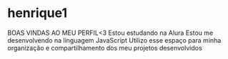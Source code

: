 # henrique1
BOAS VINDAS AO MEU PERFIL<3
  Estou estudando na Alura
Estou me desenvolvendo na linguagem JavaScript
Utilizo esse espaço para minha organização e compartilhamento dos meu projetos desenvolvidos
